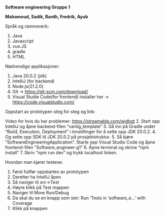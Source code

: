 **Software engineering Gruppe 1**

**Mahamoud, Sadik, Bardh, Fredrik, Ayub**

Språk og rammeverk:
1. Java
2. Javascript
3. vue.JS
4. gradle
5. HTML

Nødvendige applikasjoner:
1. Java 20.0.2 (jdk)
2. IntelliJ (for backend)
3. Node.js(21.2.0)
4. Git → https://git-scm.com/download/
5. Visual Studie Code(for frontend)  installer her → https://code.visualstudio.com/

Oppstart av prototypen steg for steg og link:

Video for hvis du har problemer: https://streamable.com/wjdbgt
2. Start opp IntelliJ og åpne backend-filen “vanlig_template”
3. Gå inn på Gradle under “Build, Execution, Deployment” i innstillinger for å sette opp JDK 20.0.2.
4. Og sette opp SDK til JDK 20.0.2 på prosjektstruktur.
5. Så kjøre “SoftwareEngineeringApplication”.
 Starte opp Visual Studio Code og åpne frontend-filen “Software_engineer-g1”
6. Åpne terminal og skrive “npm install”
7. Skriv “npm run dev” og trykk localhost linken.

Hvordan man kjører testene:
1. Først fullfør oppstarten av prototypen
2. Deretter ha IntelliJ  åpen
3. Så naviger til src→Test
4. Høyre klikk på Test mappen
5. Naviger til More Run/Debug
6. Da skal du se en knapp som sier:  Run ‘Tests in ‘software_e…’ with Coverage
7. Klikk på knappen
